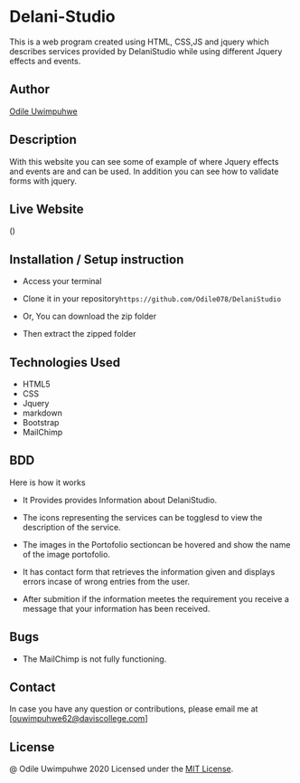 # Delani-Studio
This is a web program created using HTML, CSS,JS and jquery which describes services provided by DelaniStudio while using different Jquery effects and events.

## Author

[Odile Uwimpuhwe](https://github.com/Odile078)

## Description


With this website you can see some of example of where Jquery effects and events are and can be used. In addition you can see how to validate forms with jquery.

## Live Website
()


## Installation / Setup instruction
* Access your terminal

* Clone  it in  your repository```https://github.com/Odile078/DelaniStudio```

* Or, You can download the zip folder

* Then extract the zipped folder 

## Technologies Used

* HTML5
* CSS
* Jquery
* markdown
* Bootstrap
* MailChimp

## BDD
Here is how it works

* It Provides provides Information about DelaniStudio.

* The icons representing the services can be togglesd to view the description of the service.

* The images in the Portofolio sectioncan be hovered and show the name of the image portofolio.

* It has contact form that retrieves the information given and displays errors incase of wrong entries from the user.

* After submition if the information meetes the requirement you receive a message that your information has been received.
## Bugs
* The MailChimp is not fully functioning.

## Contact

In case you have any question or contributions, please email me at [ouwimpuhwe62@daviscollege.com]

## License

@ Odile Uwimpuhwe 2020
Licensed under the [MIT License](LICENSE).
